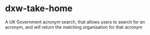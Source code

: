 # dxw-take-home
 A UK Government acronym search, that allows users to search for an acronym, and will return the matching organisation for that acronym
